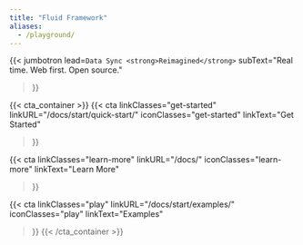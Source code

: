 ```yaml
---
title: "Fluid Framework"
aliases:
  - /playground/
---
```


{{< jumbotron
  lead=`Data Sync <strong>Reimagined</strong>`
  subText="Real time. Web first. Open source."
>}}

{{< cta_container  >}}
  {{< cta
    linkClasses="get-started"
    linkURL="/docs/start/quick-start/"
    iconClasses="get-started"
    linkText="Get Started"
  >}}

  {{< cta
    linkClasses="learn-more"
    linkURL="/docs/"
    iconClasses="learn-more"
    linkText="Learn More"
  >}}

  {{< cta
    linkClasses="play"
    linkURL="/docs/start/examples/"
    iconClasses="play"
    linkText="Examples"
  >}}
{{< /cta_container  >}}

